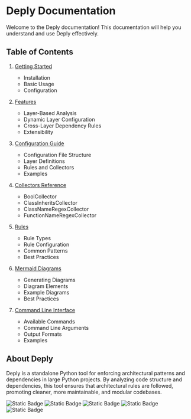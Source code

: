 # Deply Documentation

Welcome to the Deply documentation! This documentation will help you understand and use Deply effectively.

## Table of Contents

1. [Getting Started](getting-started.md)
   - Installation
   - Basic Usage
   - Configuration

2. [Features](features.md)
   - Layer-Based Analysis
   - Dynamic Layer Configuration
   - Cross-Layer Dependency Rules
   - Extensibility

3. [Configuration Guide](configuration.md)
   - Configuration File Structure
   - Layer Definitions
   - Rules and Collectors
   - Examples

4. [Collectors Reference](collectors.md)
   - BoolCollector
   - ClassInheritsCollector
   - ClassNameRegexCollector
   - FunctionNameRegexCollector

5. [Rules](rules.md)
   - Rule Types
   - Rule Configuration
   - Common Patterns
   - Best Practices

6. [Mermaid Diagrams](mermaid.md)
   - Generating Diagrams
   - Diagram Elements
   - Example Diagrams
   - Best Practices

7. [Command Line Interface](cli.md)
   - Available Commands
   - Command Line Arguments
   - Output Formats
   - Examples

## About Deply

Deply is a standalone Python tool for enforcing architectural patterns and dependencies in large Python projects. By analyzing code structure and dependencies, this tool ensures that architectural rules are followed, promoting cleaner, more maintainable, and modular codebases.

![Static Badge](https://img.shields.io/badge/stable-v0.8.0-319cd2)
![Static Badge](https://img.shields.io/badge/downloads->2_k_month-2282c2)
![Static Badge](https://img.shields.io/badge/test-passing-98c525)
![Static Badge](https://img.shields.io/badge/coverage-85%25-98c525)
![Static Badge](https://img.shields.io/badge/python-3.8_|_3.9_|3.10_|_3.11_|_3.12-98c525) 